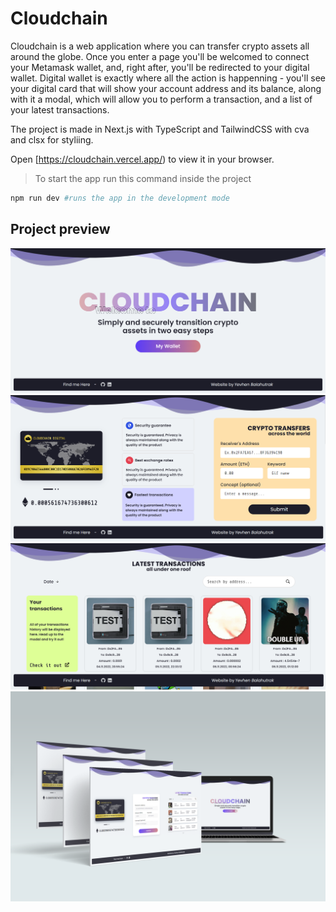 # Cloudchain

Cloudchain is a web application where you can transfer crypto assets all around the globe. Once you 
enter a page you'll be welcomed to connect your Metamask wallet, and, right after, you'll be redirected to 
your digital wallet. Digital wallet is exactly where all the action is happenning - you'll see your digital card 
that will show your account address and its balance, along with it a modal, which will allow you to perform a transaction, and 
a list of your latest transactions.



 The project is made in Next.js with TypeScript and TailwindCSS with cva and clsx for styliing.

Open [https://cloudchain.vercel.app/) to view it in your browser.

> To start the app run this command inside the project

```bash
npm run dev #runs the app in the development mode
```


## Project preview

![Preview image 1](https://github.com/Yevhenbk/cloudchain/blob/main/client/static/img/image%20(9).png)
![Preview image 1](https://github.com/Yevhenbk/cloudchain/blob/main/client/static/img/image%20(7).png)
![Preview image 1](https://github.com/Yevhenbk/cloudchain/blob/main/client/static/img/image%20(8).png)
![Preview image 1](https://github.com/Yevhenbk/cloudchain/blob/main/client/static/img/183.png)

